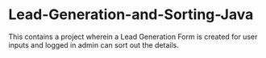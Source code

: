 # Lead-Generation-and-Sorting-Java
This contains a project wherein a Lead Generation Form is created for user inputs and logged in admin can sort out the details.
